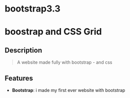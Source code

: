 # bootstrap3.3

# boostrap and CSS Grid

## Description

> A website made fully with bootstrap -  and css

## Features

- **Bootstrap**: i made my first ever website with bootstrap


